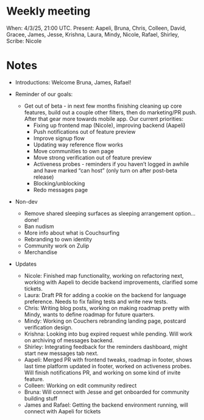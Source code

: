 # Weekly meeting

When: 4/3/25, 21:00 UTC.
Present: Aapeli, Bruna, Chris, Colleen, David, Gracee, James, Jesse, Krishna, Laura, Mindy, Nicole, Rafael, Shirley,
Scribe: Nicole

# Notes

* Introductions: Welcome Bruna, James, Rafael!
*  Reminder of our goals: 
    * Get out of beta - in next few months finishing cleaning up core features, build out a couple other filters, then do marketing/PR push. After that gear more towards mobile app. Our current priorities:
        * Fixing up frontend map (Nicole), improving backend (Aapeli)
        * Push notifications out of feature preview
        * Improve signup flow
        * Updating way reference flow works
        * Move communities to own page
        * Move strong verification out of feature preview
        * Activeness probes - reminders if you haven’t logged in awhile and have marked “can host” (only turn on after post-beta release)
        * Blocking/unblocking
        * Redo messages page
* Non-dev
    * Remove shared sleeping surfaces as sleeping arrangement option…done!
    * Ban nudism
    * More info about what is Couchsurfing
    * Rebranding to own identity
    * Community work on Zulip
    * Merchandise

* Updates
    * Nicole: Finished map functionality, working on refactoring next, working with Aapeli to decide backend improvements, clarified some tickets.
    * Laura: Draft PR for adding a cookie on the backend for language preference. Needs to fix failing tests and write new tests.
    * Chris: Writing blog posts, working on making roadmap pretty with Mindy, wants to define roadmap for future quarters.
    * Mindy: Working on Couchers rebranding landing page, postcard verification design.
    * Krishna: Looking into bug expired request while pending. Will work on archiving of messages backend.
    * Shirley: Integrating feedback for the reminders dashboard, might start new messages tab next.
    * Aapeli: Merged PR with frontend tweaks, roadmap in footer, shows last time platform updated in footer, worked on activeness probes. Will finish notifications PR, and working on some kind of invite feature.
    * Colleen: Working on edit community redirect
    * Bruna: Will connect with Jesse and get onboarded for community building stuff
    * James and Rafael: Getting the backend environment running, will connect with Aapeli for tickets
